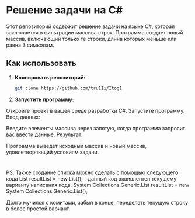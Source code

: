# Решение задачи на C#

Этот репозиторий содержит решение задачи на языке C#, которая заключается в фильтрации массива строк.
Программа создает новый массив, включающий только те строки, длина которых меньше или равна 3 символам.

## Как использовать

1. **Клонировать репозиторий:**
   ```bash
   git clone https://github.com/tru11i/Itog1

2. **Запустить программу:**

Откройте проект в вашей среде разработки C#.
Запустите программу.
Ввод данных:

Введите элементы массива через запятую, когда программа запросит вас ввести данные.
Результат:

Программа выведет исходный массив и новый массив, удовлетворяющий условиям задачи.
#

PS.
Также создание списка можно сделать с помощью следующего кода
List<string> resultList = new List<string>(); - данный код эквивлентен текущему варианту написания кода.
    System.Collections.Generic.List<string> resultList = new System.Collections.Generic.List<string>();

Долго мучился с комитами, забыл в конце, переделать текущую строку в более простой вариант.